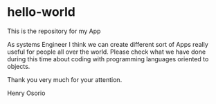 # hello-world
This is the repository for my App

As systems Engineer I think we can create different sort of Apps really useful for people all over the world. Please check what we have done during this time about coding with programming languages oriented to objects.

Thank you very much for your attention.

Henry Osorio
